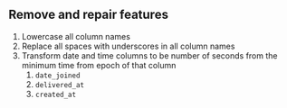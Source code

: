 ## Remove and repair features

1. Lowercase all column names
1. Replace all spaces with underscores in all column names
1. Transform date and time columns to be number of seconds from the minimum time from epoch of that column
    1. `date_joined`
    1. `delivered_at`
    1. `created_at`